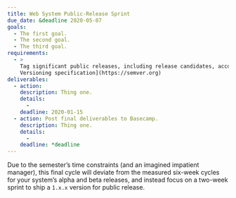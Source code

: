 ```yaml
---
title: Web System Public-Release Sprint
due_date: &deadline 2020-05-07
goals:
  - The first goal.
  - The second goal.
  - The third goal.
requirements:
  - >
    Tag significant public releases, including release candidates, according to the [Semantic
    Versioning specification](https://semver.org)
deliverables:
  - action:
    description: Thing one.
    details:
      -
    deadline: 2020-01-15
  - action: Post final deliverables to Basecamp.
    description: Thing one.
    details:
      -
    deadline: *deadline
---
```


Due to the semester’s time constraints (and an imagined impatient manager), this final cycle will
deviate from the measured six-week cycles for your system’s alpha and beta releases, and instead
focus on a two-week sprint to ship a `1.x.x` version for public release.
